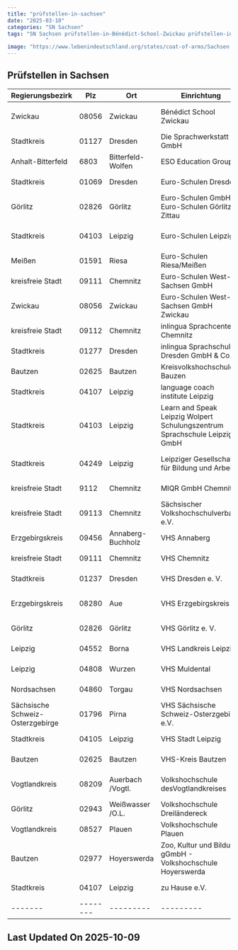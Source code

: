 ```yaml
---
title: "prüfstellen-in-sachsen"
date: "2025-03-10"
categories: "SN Sachsen"
tags: "SN Sachsen prüfstellen-in-Bénédict-School-Zwickau prüfstellen-in-Die-Sprachwerkstatt-GmbH prüfstellen-in-ESO-Education-Group prüfstellen-in-Euro-Schulen-Dresden prüfstellen-in-Euro-Schulen-GmbH-Euro-Schulen-Görlitz-Zittau prüfstellen-in-Euro-Schulen-Leipzig prüfstellen-in-Euro-Schulen-RiesaMeißen prüfstellen-in-Euro-Schulen-West-Sachsen-GmbH prüfstellen-in-Euro-Schulen-West-Sachsen-GmbH-Zwickau prüfstellen-in-inlingua-Sprachcenter-Chemnitz prüfstellen-in-inlingua-Sprachschule-Dresden-GmbH-and-Co prüfstellen-in-Kreisvolkshochschule-Bauzen prüfstellen-in-language-coach-institute-Leipzig prüfstellen-in-Learn-and-Speak-Leipzig-Wolpert-Schulungszentrum-Sprachschule-Leipzig-GmbH prüfstellen-in-Leipziger-Gesellschaft-für-Bildung-und-Arbeit prüfstellen-in-MIQR-GmbH-Chemnitz prüfstellen-in-Sächsischer-Volkshochschulverband-eV prüfstellen-in-VHS-Annaberg prüfstellen-in-VHS-Chemnitz prüfstellen-in-VHS-Dresden-e-V prüfstellen-in-VHS-Erzgebirgskreis prüfstellen-in-VHS-Görlitz-e-V prüfstellen-in-VHS-Landkreis-Leipzig prüfstellen-in-VHS-Muldental prüfstellen-in-VHS-Nordsachsen prüfstellen-in-VHS-Sächsische-Schweiz-Osterzgebirge-eV prüfstellen-in-VHS-Stadt-Leipzig prüfstellen-in-VHS-Kreis-Bautzen prüfstellen-in-Volkshochschule-desVogtlandkreises prüfstellen-in-Volkshochschule-Dreiländereck prüfstellen-in-Volkshochschule-Plauen prüfstellen-in-Zoo-Kultur-und-Bildung-gGmbH---Volkshochschule-Hoyerswerda prüfstellen-in-zu-Hause-eV prüfstellen-in-Zwickau prüfstellen-in-Dresden prüfstellen-in-Bitterfeld-Wolfen prüfstellen-in-Görlitz prüfstellen-in-Leipzig prüfstellen-in-Riesa prüfstellen-in-Chemnitz prüfstellen-in-Bautzen prüfstellen-in-Annaberg-Buchholz prüfstellen-in-Aue prüfstellen-in-Borna prüfstellen-in-Wurzen prüfstellen-in-Torgau prüfstellen-in-Pirna prüfstellen-in-Auerbach-Vogtl prüfstellen-in-Weißwasser-OL prüfstellen-in-Plauen prüfstellen-in-Hoyerswerda prüfstellen-in-08056 prüfstellen-in-01127 prüfstellen-in-6803 prüfstellen-in-01069 prüfstellen-in-02826 prüfstellen-in-04103 prüfstellen-in-01591 prüfstellen-in-09111 prüfstellen-in-09112 prüfstellen-in-01277 prüfstellen-in-02625 prüfstellen-in-04107 prüfstellen-in-04249 prüfstellen-in-9112 prüfstellen-in-09113 prüfstellen-in-09456 prüfstellen-in-01237 prüfstellen-in-08280 prüfstellen-in-04552 prüfstellen-in-04808 prüfstellen-in-04860 prüfstellen-in-01796 prüfstellen-in-04105 prüfstellen-in-08209 prüfstellen-in-02943 prüfstellen-in-08527 prüfstellen-in-02977
            "
image: "https://www.lebenindeutschland.org/states/coat-of-arms/Sachsen.svg"
---
```


## Prüfstellen in Sachsen

| Regierungsbezirk | Plz | Ort | Einrichtung | Straße | Telefon | Email |
|-------|--------|---------|---------|---------|---------|---------|
|Zwickau|08056|Zwickau|Bénédict School Zwickau|Alte Reichenbacher Str. 2|0375-27766-0|benedict@fuu-sachsen.de|
|Stadtkreis|01127|Dresden|Die Sprachwerkstatt GmbH|Großenhainer Str. 99|0351 / 8975940|dresden@die-sprachwerkstatt.de|
|Anhalt-Bitterfeld|6803|Bitterfeld-Wolfen|ESO Education Group|Wasserturmstraße 1|03493 / 73600|info@es.wolfen.eso.de |
|Stadtkreis|01069|Dresden|Euro-Schulen Dresden|Wiener Platz 6|0351 / 4763680|info@es.dresden.eso.de|
|Görlitz|02826|Görlitz|Euro-Schulen GmbH, Euro-Schulen Görlitz-Zittau|Straßburg-Passage |03581-76460|l.vater@eso-goerlitz.de|
|Stadtkreis|04103|Leipzig|Euro-Schulen Leipzig|Rosa-Luxemburg-Str. 23|0341/ 962 99 37|info@es.leipzig.eso.de|
|Meißen|01591|Riesa|Euro-Schulen Riesa/Meißen|Paul-Greifzu-Str. 30|03525 / 501311|info@es.riesa.eso.de|
|kreisfreie Stadt|09111|Chemnitz|Euro-Schulen West-Sachsen GmbH|Am alten Bad 1|0371-3356230|chemnitz@eso.de|
|Zwickau|08056|Zwickau|Euro-Schulen West-Sachsen GmbH Zwickau|Max-Pechstein-Sttraße 29|0375-2713430|info@es.zwickau.eso.de|
|kreisfreie Stadt|09112|Chemnitz|inlingua Sprachcenter Chemnitz|Barbarossastr. 2|0371 / 517000|chemnitz@inlingua.de|
|Stadtkreis|01277|Dresden|inlingua Sprachschule Dresden GmbH & Co.|Karcherallee 41|0351 / 494460|german@inlingua-dresden.de|
|Bautzen|02625|Bautzen|Kreisvolkshochschule Bauzen|Postplatz 3|03591 27229-13|andrea.siebert@kvhsbautzen.de |
|Stadtkreis|04107|Leipzig|language coach institute Leipzig|Emilienstr. 17|0341/3085506|thiessen@languagecoach.de|
|Stadtkreis|04103|Leipzig|Learn and Speak Leipzig Wolpert Schulungszentrum Sprachschule Leipzig GmbH|Gutenbergplatz 1a-e|0341 222 88 77 0|info@las-leipzig.de|
|Stadtkreis|04249|Leipzig|Leipziger Gesellschaft für Bildung und Arbeit|Anton-Zickmantel-Str. 41|0341/ 4273770|info@lehmbaugruppe.de|
|kreisfreie Stadt|9112|Chemnitz|MIQR GmbH Chemnitz|Barbarossastr. 2|0371-404665-20|deutschkurse-chemnitz@miqr.de|
|kreisfreie Stadt|09113|Chemnitz|Sächsischer Volkshochschulverband e.V.|Bergstraße 61|0371-35427-54|info@vhs-sachsen.de|
|Erzgebirgskreis|09456|Annaberg-Buchholz|VHS Annaberg|Bärensteiner Str. 2|03733-426224|info@vhs-annaberg.de|
|kreisfreie Stadt|09111|Chemnitz|VHS Chemnitz|Moritzstr. 20|0371/ 488-4338|deutsch@vhs-chemnitz.de" |
|Stadtkreis|01237|Dresden|VHS Dresden e. V.|Schilfweg 3|0351-2544037|jana.moebius@vhs-dresden.de|
|Erzgebirgskreis|08280|Aue|VHS Erzgebirgskreis|Rudolf-Breitscheid-Str. 27|03771-597210 oder 11|susanne.schmidt@kreis-erz.de|
|Görlitz|02826|Görlitz|VHS Görlitz e. V.|Langenstr. 23|03581-4209828|sprachen@vhs-goerlitz.de|
|Leipzig|04552|Borna|VHS Landkreis Leipzig|Jahnstr. 24a|0343 / 374463328|sabine.garbe@vhs-lkl.de |
|Leipzig|04808|Wurzen|VHS Muldental|Lüptitzer Str. 2|0342 / 5/90470|wurzen@volkshochschule-muldental.de|
|Nordsachsen|04860|Torgau|VHS Nordsachsen|Puschkinstraße 3|03423-700440||
|Sächsische Schweiz-Osterzgebirge|01796|Pirna|VHS Sächsische Schweiz-Osterzgebirge e.V.|Geschwister-Scholl-Str. 2|03501-710990|info@vhs-ssoe.de|
|Stadtkreis|04105|Leipzig|VHS Stadt Leipzig|Löhrstr. 3/7|0341/123-6000|vhs-service@leipzig.de|
|Bautzen|02625|Bautzen|VHS-Kreis Bautzen|Dr.-Peter-Jordan-Str. 21|03591/ 272290|info@kvhsbautzen.de|
|Vogtlandkreis|08209|Auerbach /Vogtl.|Volkshochschule desVogtlandkreises|Am Feldschlößchen 14|037421-23770|service@vhs-vogtlandkreis.de|
|Görlitz|02943|Weißwasser /O.L.|Volkshochschule Dreiländereck|Jahnstr. 50|03576-2783-0|info@vhs-dle.de|
|Vogtlandkreis|08527|Plauen|Volkshochschule Plauen|Stresemannstr. 92|03741-22 44 25|boh@vhs-plauen.de|
|Bautzen|02977|Hoyerswerda|Zoo, Kultur und Bildung gGmbH - Volkshochschule Hoyerswerda|Lausitzer Platz 4|03571-6079943|U.Grun@vhs-hy.de|
|Stadtkreis|04107|Leipzig|zu Hause e.V.|Hohe Straße 9/13|0341 / 52 91 72 48|info@zuhause-ev.de|
|-------|--------|---------|---------|---------|---------|---------|


## Last Updated On 2025-10-09